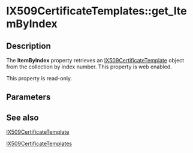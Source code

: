 # IX509CertificateTemplates::get_ItemByIndex

## Description

The **ItemByIndex** property retrieves an [IX509CertificateTemplate](https://learn.microsoft.com/windows/desktop/api/certenroll/nn-certenroll-ix509certificatetemplate) object from the collection by index number. This property is web enabled.

This property is read-only.

## Parameters

## See also

[IX509CertificateTemplate](https://learn.microsoft.com/windows/desktop/api/certenroll/nn-certenroll-ix509certificatetemplate)

[IX509CertificateTemplates](https://learn.microsoft.com/windows/desktop/api/certenroll/nn-certenroll-ix509certificatetemplates)